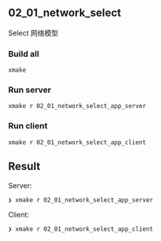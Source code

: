 
## 02_01_network_select

Select 网络模型

### Build all

```shell
xmake
```

### Run server

```shell
xmake r 02_01_network_select_app_server
```

### Run client

```shell
xmake r 02_01_network_select_app_client
```

## Result

Server:

```shell
❯ xmake r 02_01_network_select_app_server

```

Client:

```shell
❯ xmake r 02_01_network_select_app_client

```

